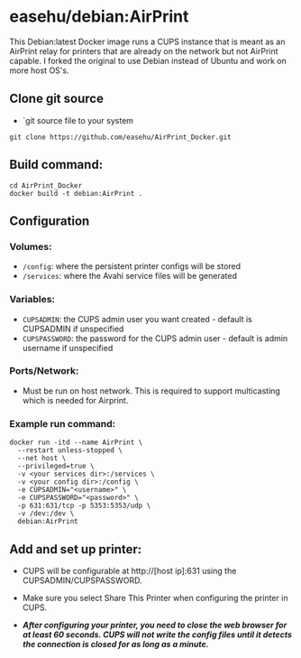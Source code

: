 # easehu/debian:AirPrint

This Debian:latest Docker image runs a CUPS instance that is meant as an AirPrint relay for printers that are already on the network but not AirPrint capable. I forked the original to use Debian instead of Ubuntu and work on more host OS's.

## Clone git source
* `git source file to your system
```
git clone https://github.com/easehu/AirPrint_Docker.git
```

## Build command:
```
cd AirPrint_Docker
docker build -t debian:AirPrint .
```

## Configuration
### Volumes:
* `/config`: where the persistent printer configs will be stored
* `/services`: where the Avahi service files will be generated

### Variables:
* `CUPSADMIN`: the CUPS admin user you want created - default is CUPSADMIN if unspecified
* `CUPSPASSWORD`: the password for the CUPS admin user - default is admin username if unspecified

### Ports/Network:
* Must be run on host network. This is required to support multicasting which is needed for Airprint.

### Example run command:
```
docker run -itd --name AirPrint \
  --restart unless-stopped \
  --net host \
  --privileged=true \
  -v <your services dir>:/services \
  -v <your config dir>:/config \
  -e CUPSADMIN="<username>" \
  -e CUPSPASSWORD="<password>" \
  -p 631:631/tcp -p 5353:5353/udp \
  -v /dev:/dev \
  debian:AirPrint
```

## Add and set up printer:
* CUPS will be configurable at http://[host ip]:631 using the CUPSADMIN/CUPSPASSWORD.

* Make sure you select Share This Printer when configuring the printer in CUPS.

* ***After configuring your printer, you need to close the web browser for at least 60 seconds. CUPS will not write the config files until it detects the connection is closed for as long as a minute.***

